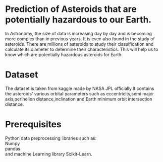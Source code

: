 # Prediction of Asteroids that are potentially hazardous to our Earth.  
In Astronomy, the size of data is increasing day by day 
and is becoming more complex than in previous years. It is 
even also found in the study of asteroids. There are millions 
of asteroids to study their classification and calculate its 
diameter to determine their characteristics. This will help us 
to know which are potentially hazardous asteroids for Earth.
# Dataset   
The dataset is taken from kaggle made by NASA JPL officially.It contains the asteroids' various orbital parameters such as eccentricity,semi major axis,perihelion distance,inclination and 
Earth minimum orbit intersection distance.   
# Prerequisites   
Python data preprocessing libraries such as:   
Numpy   
pandas   
and machine Learning library Scikit-Learn.
